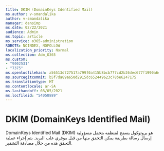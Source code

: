 ```yaml
---
title: DKIM (DomainKeys Identified Mail)
ms.author: v-smandalika
author: v-smandalika
manager: dansimp
ms.date: 02/22/2021
audience: Admin
ms.topic: article
ms.service: o365-administration
ROBOTS: NOINDEX, NOFOLLOW
localization_priority: Normal
ms.collection: Adm_O365
ms.custom:
- "9002531"
- "7375"
ms.openlocfilehash: a56513d727517a799f0a415b8bcb777cd2b26dec677f1990a6caf4b2090f660b
ms.sourcegitcommit: b5f7da89a650d2915dc652449623c78be6247175
ms.translationtype: MT
ms.contentlocale: ar-SA
ms.lasthandoff: 08/05/2021
ms.locfileid: "54058889"
---
```

# <a name="dkim-domainkeys-identified-mail"></a>DKIM (DomainKeys Identified Mail)

DomainKeys Identified Mail (DKIM) هو بروتوكول يسمح لمنظمه بتحمل مسؤولية إرسال رسالة بطريقة يمكن التحقق منها من قبل موفري علب البريد. يتم إجراء عملية التحقق هذه من خلال مصادقة التشفير.
